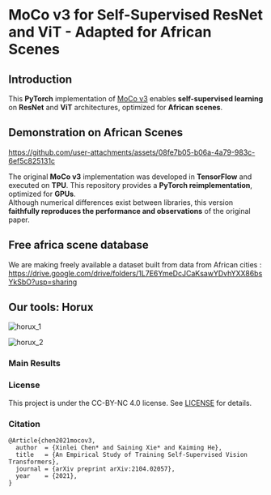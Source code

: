 # **MoCo v3 for Self-Supervised ResNet and ViT - Adapted for African Scenes**  

## **Introduction**  
This **PyTorch** implementation of [MoCo v3](https://arxiv.org/abs/2104.02057) enables **self-supervised learning** on **ResNet** and **ViT** architectures, optimized for **African scenes**.  

## **Demonstration on African Scenes**  



https://github.com/user-attachments/assets/08fe7b05-b06a-4a79-983c-6ef5c825131c




The original **MoCo v3** implementation was developed in **TensorFlow** and executed on **TPU**. This repository provides a **PyTorch reimplementation**, optimized for **GPUs**.  
Although numerical differences exist between libraries, this version **faithfully reproduces the performance and observations** of the original paper.  

## Free africa scene database

We are making freely available a dataset built from data from African cities : https://drive.google.com/drive/folders/1L7E6YmeDcJCaKsawYDvhYXX86bsYkSbO?usp=sharing

## Our tools: Horux
![horux_1](https://github.com/user-attachments/assets/f2fec7b0-8a46-44aa-a21b-040ba27850fc)

![horux_2](https://github.com/user-attachments/assets/c15f1144-c806-4c6e-b8ba-e79dc97aa128)




### Main Results



### License

This project is under the CC-BY-NC 4.0 license. See [LICENSE](LICENSE) for details.

### Citation
```
@Article{chen2021mocov3,
  author  = {Xinlei Chen* and Saining Xie* and Kaiming He},
  title   = {An Empirical Study of Training Self-Supervised Vision Transformers},
  journal = {arXiv preprint arXiv:2104.02057},
  year    = {2021},
}
```
